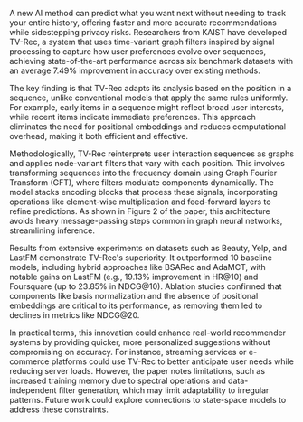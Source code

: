 A new AI method can predict what you want next without needing to track your entire history, offering faster and more accurate recommendations while sidestepping privacy risks. Researchers from KAIST have developed TV-Rec, a system that uses time-variant graph filters inspired by signal processing to capture how user preferences evolve over sequences, achieving state-of-the-art performance across six benchmark datasets with an average 7.49% improvement in accuracy over existing methods.

The key finding is that TV-Rec adapts its analysis based on the position in a sequence, unlike conventional models that apply the same rules uniformly. For example, early items in a sequence might reflect broad user interests, while recent items indicate immediate preferences. This approach eliminates the need for positional embeddings and reduces computational overhead, making it both efficient and effective.

Methodologically, TV-Rec reinterprets user interaction sequences as graphs and applies node-variant filters that vary with each position. This involves transforming sequences into the frequency domain using Graph Fourier Transform (GFT), where filters modulate components dynamically. The model stacks encoding blocks that process these signals, incorporating operations like element-wise multiplication and feed-forward layers to refine predictions. As shown in Figure 2 of the paper, this architecture avoids heavy message-passing steps common in graph neural networks, streamlining inference.

Results from extensive experiments on datasets such as Beauty, Yelp, and LastFM demonstrate TV-Rec's superiority. It outperformed 10 baseline models, including hybrid approaches like BSARec and AdaMCT, with notable gains on LastFM (e.g., 19.13% improvement in HR@10) and Foursquare (up to 23.85% in NDCG@10). Ablation studies confirmed that components like basis normalization and the absence of positional embeddings are critical to its performance, as removing them led to declines in metrics like NDCG@20.

In practical terms, this innovation could enhance real-world recommender systems by providing quicker, more personalized suggestions without compromising on accuracy. For instance, streaming services or e-commerce platforms could use TV-Rec to better anticipate user needs while reducing server loads. However, the paper notes limitations, such as increased training memory due to spectral operations and data-independent filter generation, which may limit adaptability to irregular patterns. Future work could explore connections to state-space models to address these constraints.